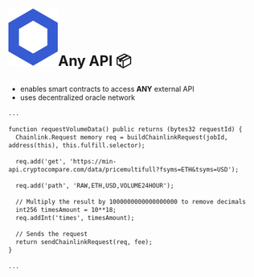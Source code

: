 # <span class="flex"> <img src="/chainlink-symbol-blue.svg" class="w-8 mr-4" />Any API 📦</span>

- enables smart contracts to access **ANY** external API
- uses decentralized oracle network

```solidity {1,18|3|4|5-9|10-12|14-15|all}
...

function requestVolumeData() public returns (bytes32 requestId) {
  Chainlink.Request memory req = buildChainlinkRequest(jobId, address(this), this.fulfill.selector);

  req.add('get', 'https://min-api.cryptocompare.com/data/pricemultifull?fsyms=ETH&tsyms=USD');
     
  req.add('path', 'RAW,ETH,USD,VOLUME24HOUR');

  // Multiply the result by 1000000000000000000 to remove decimals
  int256 timesAmount = 10**18;
  req.addInt('times', timesAmount);

  // Sends the request
  return sendChainlinkRequest(req, fee);
}

...

```

<!--
- wir wollen Handelsvolumen von ETH/USD abfragen
- erstellen request
- fuegen URL und attribute hinzu
- normalisieren
- schicken request raus
-->
